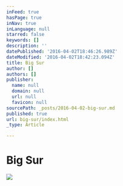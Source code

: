 ```yaml
---
inFeed: true
hasPage: true
inNav: true
inLanguage: null
starred: false
keywords: []
description: ''
datePublished: '2016-04-02T18:46:26.989Z'
dateModified: '2016-04-02T18:42:23.094Z'
title: Big Sur
author: []
authors: []
publisher:
  name: null
  domain: null
  url: null
  favicon: null
sourcePath: _posts/2016-04-02-big-sur.md
published: true
url: big-sur/index.html
_type: Article

---
```

# Big Sur
![](https://the-grid-user-content.s3-us-west-2.amazonaws.com/c701208c-82f4-4e19-8cc3-b3e2302b6e7e.jpg)